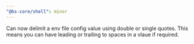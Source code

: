 ```yaml
---
"@bs-core/shell": minor
---
```


Can now delimit a env file config value using double or single quotes.
This means you can have leading or trailing to spaces in a vlaue if required.
